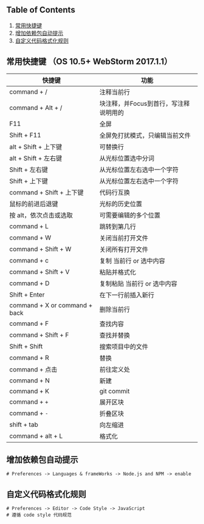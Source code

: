 ##  Table of Contents
1. [常用快捷键]()
1. [增加依赖包自动提示]()
1. [自定义代码格式化规则]()

## 常用快捷键 （OS 10.5+ WebStorm 2017.1.1）
快捷键 | 功能
--- | ---
command + /| 注释当前行
command + Alt + /| 块注释，并Focus到首行，写注释说明用的
F11| 全屏
Shift + F11| 全屏免打扰模式，只编辑当前文件
alt + Shift + 上下键 | 可替换行
alt + Shift + 左右键 | 从光标位置选中分词
Shift + 左右键 | 从光标位置左右选中一个字符
Shift + 上下键 | 从光标位置左右选中一个字符
command + Shift + 上下键 | 代码行互换
鼠标的前进后退键 | 光标的历史位置
按 alt，依次点击或选取 | 可需要编辑的多个位置
command + L| 跳转到第几行
command + W| 关闭当前打开文件
command + Shift + W| 关闭所有打开文件
command + c |  复制 当前行 or 选中内容
command + Shift + V | 粘贴并格式化
command + D | 复制粘贴 当前行 or 选中内容
Shift + Enter | 在下一行前插入新行
command + X or command + back| 删除当前行
command + F| 查找内容
command + Shift + F| 查找并替换
Shift + Shift| 搜索项目中的文件
command + R| 替换
command + 点击| 前往定义处
command + N| 新建
command + K| git commit
command + `+` |  展开区块
command + `-` |  折叠区块
shift + tab |  向左缩进
command + alt + L |  格式化

## 增加依赖包自动提示
```setting
# Preferences -> Languages & frameWorks -> Node.js and NPM -> enable
```

## 自定义代码格式化规则
```setting
# Preferences -> Editor -> Code Style -> JavaScript
# 遵循 code style 代码规范
```